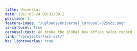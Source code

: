 ```yaml
---
title: Universal
date: 2017-05-24 09:31:00 Z
position: 1
feature-image: "/uploads/Universal_Carousel-d259d2.png"
is-carousel: true
carousel-text: We broke the global box office sales record
link: "/projects/fast-art/"
has_lightoverlay: true
---
```


